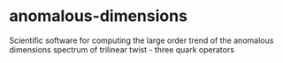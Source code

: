 anomalous-dimensions
====================

Scientific software for computing the large order trend of the anomalous dimensions spectrum of trilinear twist - three quark operators
